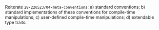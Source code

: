 Reiterate `28-220523/04-meta-conventions`:
a) standard conventions;
b) standard implementations of these conventions for compile-time manipulations;
c) user-defined compile-time manipulations;
d) extendable type traits.
